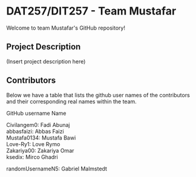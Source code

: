 # DAT257/DIT257 - Team Mustafar

Welcome to team Mustafar's GitHub repository!

## Project Description

(Insert project description here)



## Contributors 

Below we have a table that lists the github user names of the contributors and their corresponding real names within the team.

GitHub username   Name

Civilangem0:       Fadi Abunaj    
abbasfaizi:        Abbas Faizi    
Mustafa0134:       Mustafa Bawi    
Love-Ry1:          Love Rymo        
Zakariya00:        Zakariya Omar    
ksedix:            Mirco Ghadri  

randomUsernameN5:  Gabriel Malmstedt
